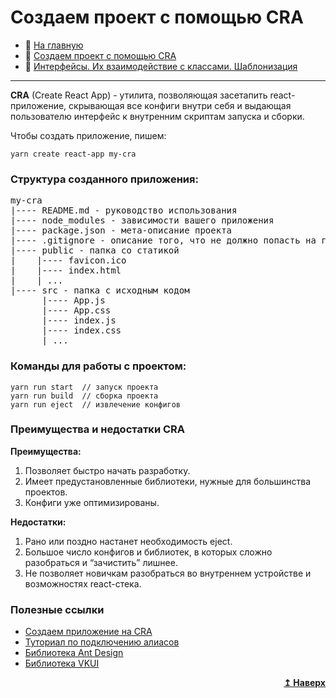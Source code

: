 # Создаем проект с помощью CRA
- :page_with_curl: [На главную](../../../README.md)<br>
- :page_with_curl: [Создаем проект с помощью CRA](./create_project_CRA.md)<br>
- :page_with_curl: [Интерфейсы. Их взаимодействие с классами. Шаблонизация](./package_managers.md)<br>
---
<b>CRA</b> (Create React App) - утилита, позволяющая засетапить react-приложение, скрывающая все конфиги внутри себя и выдающая пользователю интерфейс к внутренним скриптам запуска и сборки.

Чтобы создать приложение, пишем:

```
yarn create react-app my-cra
```

### Структура созданного приложения:
<pre>
my-cra
|---- README.md - руководство использования
|---- node_modules - зависимости вашего приложения
|---- package.json - мета-описание проекта
|---- .gitignore - описание того, что не должно попасть на гит
|---- public - папка со статикой
|    |---- favicon.ico
|    |---- index.html
|    | ...
|---- src - папка с исходным кодом
      |---- App.js
      |---- App.css
      |---- index.js
      |---- index.css
      | ...
</pre>

### Команды для работы с проектом:

```
yarn run start  // запуск проекта
yarn run build  // сборка проекта
yarn run eject  // извлечение конфигов
```

### Преимущества и недостатки CRA

<b>Преимущества:</b>
1. Позволяет быстро начать разработку.
2. Имеет предустановленные библиотеки, нужные для большинства проектов.
3. Конфиги уже оптимизированы.

<b>Недостатки:</b>
1. Рано или поздно настанет необходимость eject.
2. Большое число конфигов и библиотек, в которых сложно разобраться и “зачистить” лишнее.
3. Не позволяет новичкам разобраться во внутреннем устройстве и возможностях react-стека.
### Полезные ссылки
- [Создаем приложение на CRA](https://ru.reactjs.org/docs/create-a-new-react-app.html)
- [Туториал по подключению алиасов](https://habr.com/ru/post/557076/)
- [Библиотека Ant Design](https://ant.design/)
- [Библиотека VKUI](https://vkcom.github.io/VKUI/)
<div align="right">
  <b><a href="#">↥ Наверх</a></b>
</div>